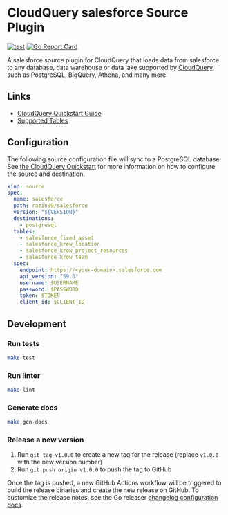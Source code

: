 # CloudQuery salesforce Source Plugin

[![test](https://github.com/razin99/cq-source-salesforce/actions/workflows/test.yaml/badge.svg)](https://github.com/razin99/cq-source-salesforce/actions/workflows/test.yaml)
[![Go Report Card](https://goreportcard.com/badge/github.com/razin99/cq-source-salesforce)](https://goreportcard.com/report/github.com/razin99/cq-source-salesforce)

A salesforce source plugin for CloudQuery that loads data from salesforce to any database, data warehouse or data lake supported by [CloudQuery](https://www.cloudquery.io/), such as PostgreSQL, BigQuery, Athena, and many more.

## Links

- [CloudQuery Quickstart Guide](https://www.cloudquery.io/docs/quickstart)
- [Supported Tables](docs/tables/README.md)

## Configuration

The following source configuration file will sync to a PostgreSQL database. See [the CloudQuery Quickstart](https://www.cloudquery.io/docs/quickstart) for more information on how to configure the source and destination.

```yaml
kind: source
spec:
  name: salesforce
  path: razin99/salesforce
  version: "${VERSION}"
  destinations:
    - postgresql
  tables:
    - salesforce_fixed_asset
    - salesforce_krow_location
    - salesforce_krow_project_resources
    - salesforce_krow_team
  spec:
    endpoint: https://<your-domain>.salesforce.com
    api_version: "59.0"
    username: $USERNAME
    password: $PASSWORD
    token: $TOKEN
    client_id: $CLIENT_ID
```

## Development

### Run tests

```bash
make test
```

### Run linter

```bash
make lint
```

### Generate docs

```bash
make gen-docs
```

### Release a new version

1. Run `git tag v1.0.0` to create a new tag for the release (replace `v1.0.0` with the new version number)
2. Run `git push origin v1.0.0` to push the tag to GitHub

Once the tag is pushed, a new GitHub Actions workflow will be triggered to build the release binaries and create the new release on GitHub.
To customize the release notes, see the Go releaser [changelog configuration docs](https://goreleaser.com/customization/changelog/#changelog).
